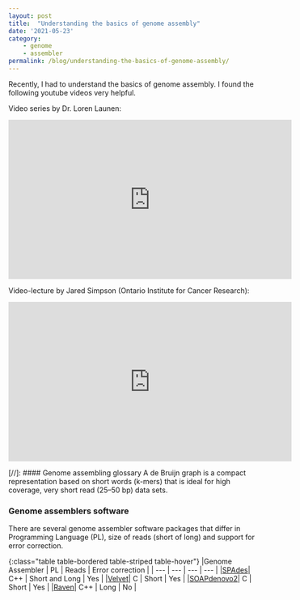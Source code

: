 ```yaml
---
layout: post
title:  "Understanding the basics of genome assembly"
date: '2021-05-23'
category:
    - genome
    - assembler
permalink: /blog/understanding-the-basics-of-genome-assembly/
---
```


Recently, I had to understand the basics of genome assembly. I found the following youtube videos very helpful.

Video series by Dr. Loren Launen:

<iframe width="560" height="315" src="https://www.youtube-nocookie.com/embed/dyGuXMyQEy8" title="YouTube video player" frameborder="0" allow="accelerometer; autoplay; clipboard-write; encrypted-media; gyroscope; picture-in-picture" allowfullscreen></iframe>

Video-lecture by Jared Simpson (Ontario Institute for Cancer Research):

<iframe width="560" height="315" src="https://www.youtube-nocookie.com/embed/5wvGapmA5zM" title="YouTube video player" frameborder="0" allow="accelerometer; autoplay; clipboard-write; encrypted-media; gyroscope; picture-in-picture" allowfullscreen></iframe>

[//]:  #### Genome assembling glossary
A de Bruijn graph is a compact representation based on short words (k-mers) that
is ideal for high coverage, very short read (25–50 bp) data sets.

### Genome assemblers software

There are several genome assembler software packages that differ in Programming Language (PL), size of
reads (short of long) and support for error correction.

{:class="table table-bordered table-striped table-hover"}
|Genome Assembler | PL | Reads | Error correction |
| --- | --- | --- | --- |
|[SPAdes](https://github.com/ablab/spades)| C++ | Short and Long | Yes |
|[Velvet](https://github.com/dzerbino/velvet)| C | Short | Yes |
|[SOAPdenovo2](https://github.com/aquaskyline/SOAPdenovo2)| C | Short | Yes |
|[Raven](https://github.com/lbcb-sci/raven)| C++ | Long | No |
